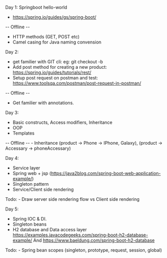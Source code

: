 
Day 1: Springboot hello-world
  - https://spring.io/guides/gs/spring-boot/

  -- Offline --
  - HTTP methods (GET, POST etc)
  - Camel casing for Java naming convension

Day 2:
  - get familier with GIT cli: eg: git checkout -b <branch>
  - Add post method for creating a new product: 
    https://spring.io/guides/tutorials/rest/
  - Setup post request on postman and test: https://www.toolsqa.com/postman/post-request-in-postman/

-- Offline --
  - Get familier with annotations.

Day 3:
  - Basic constructs, Access modifiers, Inheritance
  - OOP
  - Templates


  -- Offline --
    - Inheritance (product -> Phone -> IPhone, Galaxy), (product -> Accessary -> phoneAccessary)

Day 4: 
  - Service layer
  - Spring web + jsp (https://java2blog.com/spring-boot-web-application-example/)
  - Singleton pattern
  - Service/Client side rendering

  Todo: 
    - Draw server side rendering flow vs Client side rendering

Day 5: 
  - Spring IOC & DI.
  - Singleton beans
  - H2 database and Data access layer https://examples.javacodegeeks.com/spring-boot-h2-database-example/
    And https://www.baeldung.com/spring-boot-h2-database

  Todo:
    - Spring bean scopes (singleton, prototype, request, session, global)
